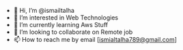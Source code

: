 - 👋 Hi, I’m @ismailtalha
- 👀 I’m interested in Web Technologies
- 🌱 I’m currently learning Aws Stuff
- 💞️ I’m looking to collaborate on Remote job
- 📫 How to reach me by email [ismialtalha789@gmail.com]

<!---
ismailtalha/ismailtalha is a ✨ special ✨ repository because its `README.md` (this file) appears on your GitHub profile.
You can click the Preview link to take a look at your changes.
--->
